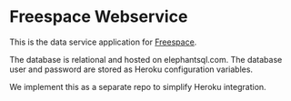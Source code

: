 # Freespace Webservice

This is the data service application for [Freespace](https://github.com/calvin-cs262-fall2020-Freespace/Project).

The database is relational and hosted on elephantsql.com. The database user
and password are stored as Heroku configuration variables.

We implement this as a separate repo to simplify Heroku integration.
